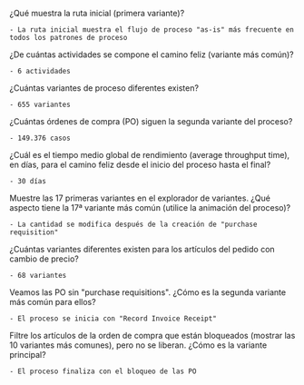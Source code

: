 ¿Qué muestra la ruta inicial (primera variante)?

    - La ruta inicial muestra el flujo de proceso "as-is" más frecuente en todos los patrones de proceso

¿De cuántas actividades se compone el camino feliz (variante más común)?    

    - 6 actividades

¿Cuántas variantes de proceso diferentes existen?

    - 655 variantes

¿Cuántas órdenes de compra (PO) siguen la segunda variante del proceso?

    - 149.376 casos

¿Cuál es el tiempo medio global de rendimiento (average throughput time), en días, para el camino feliz desde el inicio del proceso hasta el final?

    - 30 días

Muestre las 17 primeras variantes en el explorador de variantes.
¿Qué aspecto tiene la 17ª variante más común (utilice la animación del proceso)?

    - La cantidad se modifica después de la creación de "purchase requisition"

¿Cuántas variantes diferentes existen para los artículos del pedido con cambio de precio?

    - 68 variantes

Veamos las PO sin "purchase requisitions". ¿Cómo es la segunda variante más común para ellos?

    - El proceso se inicia con "Record Invoice Receipt"

Filtre los artículos de la orden de compra que están bloqueados (mostrar las 10 variantes más comunes), pero no se liberan. ¿Cómo es la variante principal?

    - El proceso finaliza con el bloqueo de las PO
